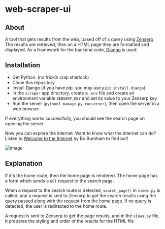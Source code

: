 # web-scraper-ui

## About
A tool that gets results from the web, based off of a query using [Zenserp](https://zenserp.com/).
The results are retrieved, then on a HTML page they are formatted and displayed.
As a framework for the backend code, [Django](https://www.djangoproject.com/) is used.

## Installation
+ Get Python. (no frickin crap sherlock)
+ Clone this repository
+ Install Django (if you have pip, you may use `pip3 install django`)
+ In the `scraper` app directory, create a `.env` file and create an environment variable `ZENSERP_KEY` and set its value to your Zenserp key
+ Run the server (`python3 manage.py runserver`), then open the server in a web browser.

If everything works successfully, you should see the search page on opening the server

Now you can explore the internet. Want to know what the internet can do? Listen to [Welcome to the Internet](https://www.youtube.com/watch?v=k1BneeJTDcU) by Bo Burnham to find out!

![image](https://user-images.githubusercontent.com/97091148/187571096-2beeb106-081b-40be-a38a-e774d9485d1e.png)

## Explanation
If it's the home route, then the home page is rendered. The home page has a form which sends a `GET` request to the search page.

When a request to the search route is detected, `search_page()` in `views.py` is called, and a request is sent to Zenserp to get the search results using the query passed along with the request from the home page. If no query is detected, the user is redirected to the home route.

A request is sent to Zenserp to get the page results, and in the `views.py` file, it prepares the styling and order of the results for the HTML file
